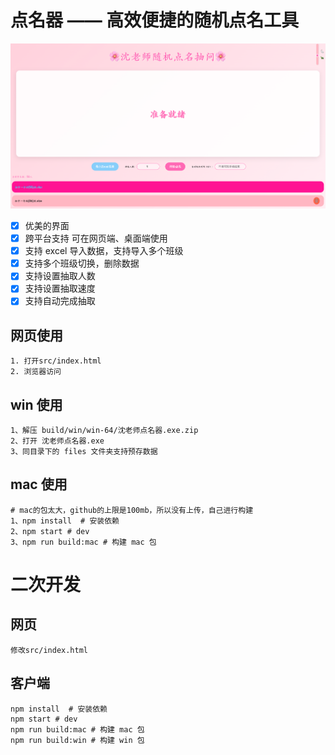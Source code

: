 # 点名器 —— 高效便捷的随机点名工具

![图片描述](./example.png)

- [x] 优美的界面
- [x] 跨平台支持 可在网页端、桌面端使用
- [x] 支持 excel 导入数据，支持导入多个班级
- [x] 支持多个班级切换，删除数据
- [x] 支持设置抽取人数
- [x] 支持设置抽取速度
- [x] 支持自动完成抽取

## 网页使用
```
1. 打开src/index.html
2. 浏览器访问
```

## win 使用 
```
1、解压 build/win/win-64/沈老师点名器.exe.zip
2、打开 沈老师点名器.exe
3、同目录下的 files 文件夹支持预存数据
```

## mac 使用
```
# mac的包太大，github的上限是100mb，所以没有上传，自己进行构建
1、npm install  # 安装依赖
2、npm start # dev
3、npm run build:mac # 构建 mac 包
```

# 二次开发

## 网页
```
修改src/index.html
```

## 客户端
```shell
npm install  # 安装依赖
npm start # dev
npm run build:mac # 构建 mac 包
npm run build:win # 构建 win 包
```
